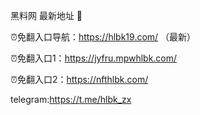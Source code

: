 黑料网 最新地址 👋

⏰免翻入口导航：https://hlbk19.com/ （最新）

⏰免翻入口1：https://jyfru.mpwhlbk.com/

⏰免翻入口2：https://nfthlbk.com/

telegram:https://t.me/hlbk_zx
